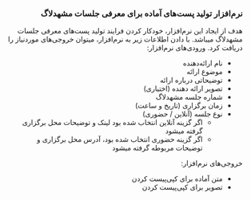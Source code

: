 <div dir='rtl'>
  
### نرم‌افزار تولید پست‌های آماده برای معرفی جلسات مشهد‌لاگ

هدف از ایجاد این نرم‌افزار، خودکار کردن فرایند تولید پست‌های معرفی جلسات مشهدلاگ میباشد. با دادن اطلاعات زیر به نرم‌افزار، میتوان خروجی‌های موردنیاز را دریافت کرد. ورودی‌های نرم‌افزار:
  
- نام ارائه‌دهنده
- موضوع ارائه
- توضیحاتی درباره ارائه
- تصویر ارائه دهنده (اختیاری)
- شماره جلسه مشهد‌لاگ
- زمان برگزاری (تاریخ و ساعت)
- نوع جلسه (آنلاین / حضوری)
  - اگر گزینه آنلاین انتخاب شده بود لینک و توضیحات محل برگزاری گرفته میشود
  - اگر گزینه حضوری انتخاب شده بود، آدرس محل برگزاری و توضیحات مربوطه گرفته میشود
  
 خروجی‌های نرم‌افزار:
  
- متن آماده برای کپی‌پیست کردن 
- تصویر برای کپی‌پیست کردن
  
</div>
